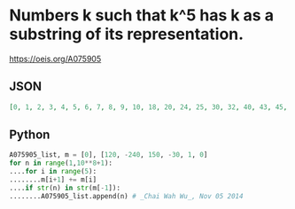 # Numbers k such that k^5 has k as a substring of its representation\.
https://oeis.org/A075905
## JSON
```JSON
[0, 1, 2, 3, 4, 5, 6, 7, 8, 9, 10, 18, 20, 24, 25, 30, 32, 40, 43, 45, 48, 49, 50, 51, 57, 60, 68, 70, 73, 75, 76, 80, 90, 93, 99, 100, 101, 125, 178, 192, 193, 195, 200, 205, 240, 249, 250, 251, 300, 307, 320, 375, 376, 400, 430, 432, 443, 480, 490, 499, 500, 501]
```
## Python
```Python
A075905_list, m = [0], [120, -240, 150, -30, 1, 0]
for n in range(1,10**8+1):
....for i in range(5):
........m[i+1] += m[i]
....if str(n) in str(m[-1]):
........A075905_list.append(n) # _Chai Wah Wu_, Nov 05 2014
```
